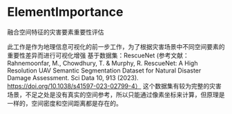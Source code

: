 # ElementImportance
融合空间特征的灾害要素重要性评估

此工作是作为地理信息可视化的前一步工作，为了根据灾害场景中不同空间要素的重要性差异而进行可视化增强
基于数据集：RescueNet (参考文献：Rahnemoonfar, M., Chowdhury, T. & Murphy, R. RescueNet: A High Resolution UAV Semantic Segmentation Dataset for Natural Disaster Damage Assessment. Sci Data 10, 913 (2023). https://doi.org/10.1038/s41597-023-02799-4）
这个数据集有较为完整的灾害场景，不足之处是没有真实的空间参考，所以只能通过像素坐标来计算，但原理是一样的，空间密度和空间距离都是存在的。
